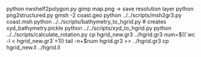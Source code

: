 python nwshelf2polygon.py
gimp map.png -> save resolution layer
python png2structured.py
gmsh -2 coast.geo
python ../../scripts/msh2gr3.py coast.msh
python ../../scripts/bathymetry_to_hgrid.py # creates xyd_bathymetry.pickle
python ../../scripts/xyd_to_hgrid.py
python ../../scripts/calculate_rotation.py
cp hgrid_new.gr3 ../hgrid.gr3
num=$((`wc -l < hgrid_new.gr3`+1))
tail -n+$num hgrid.gr3 >> ../hgrid.gr3
cp hgrid_new.ll ../hgrid.ll

